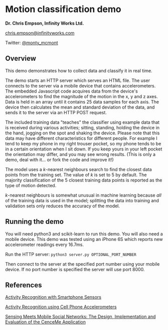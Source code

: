 # Motion classification demo
**Dr. Chris Empson, Infinity Works Ltd.**

[chris.empson@infinityworks.com](mailto:chris.empson@infinityworks.com)

Twitter: [@monty_mcmont](https://twitter.com/monty_mcmont)

## Overview
This demo demonstrates how to collect data and classify it in real time. 

The demo starts an HTTP server which serves an HTML file. The user connects to the server via a mobile device that contains accelerometers. The embedded Javascript code acquires data from the device's accelerometers to find the magnitude of the motion in the x, y and z axes. Data is held in an array until it contains 25 data samples for each axis. The device then calculates the mean and standard deviation of the data, and sends it to the server via an HTTP POST request.

The included training data "teaches" the classifier using example data that is received during various activities; sitting, standing, holding the device in the hand, jogging on the spot and shaking the device. Please note that this data may have different characteristics for different people. For example I tend to keep my phone in my right trouser pocket, so my phone tends to be in a certain orientation when I sit down. If you keep yours in your left pocket the orientation may differ, and you may see wrong results. (This is only a demo, deal with it... or fork the code and improve it!)

The model uses a *k*-nearest neighbours search to find the closest data points from the training set. The value of *k* is set to 5 by default. The majority classification of the 5 closest training data points is reported as the type of motion detected.

*k*-nearest neighbours is somewhat unusual in machine learning because *all* of the training data is used in the model; splitting the data into training and validation sets only reduces the accuracy of the model.

## Running the demo
You will need python3 and scikit-learn to run this demo. You will also need a mobile device. This demo was tested using an iPhone 6S which reports new accelerometer readings every 16.7ms.

Run the HTTP server:
```python3 server.py OPTIONAL_PORT_NUMBER```

Then connect to the server at the specified port number using your mobile device. If no port number is specified the server will use port 8000.

## References

[Activity Recognition with Smartphone Sensors](http://ieeexplore.ieee.org/stamp/stamp.jsp?arnumber=6838194)

[Activity Recognition using Cell Phone Accelerometers](http://www.cis.fordham.edu/wisdm/public_files/sensorKDD-2010.pdf)

[Sensing Meets Mobile Social Networks: The Design,
Implementation and Evaluation of the CenceMe
Application](http://sensorlab.cs.dartmouth.edu/pubs/cenceme_sensys08.pdf)


